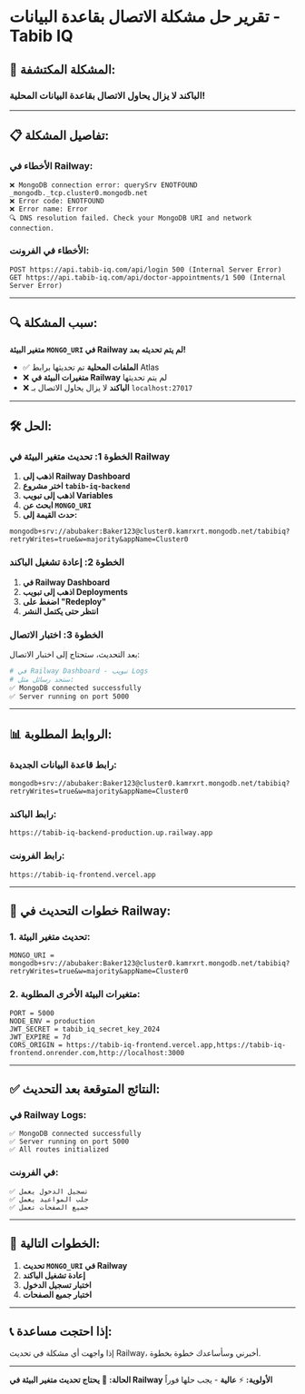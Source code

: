 # تقرير حل مشكلة الاتصال بقاعدة البيانات - Tabib IQ

## 🚨 **المشكلة المكتشفة:**

### **الباكند لا يزال يحاول الاتصال بقاعدة البيانات المحلية!**

---

## 📋 **تفاصيل المشكلة:**

### **الأخطاء في Railway:**
```
❌ MongoDB connection error: querySrv ENOTFOUND _mongodb._tcp.cluster0.mongodb.net
❌ Error code: ENOTFOUND
❌ Error name: Error
🔍 DNS resolution failed. Check your MongoDB URI and network connection.
```

### **الأخطاء في الفرونت:**
```
POST https://api.tabib-iq.com/api/login 500 (Internal Server Error)
GET https://api.tabib-iq.com/api/doctor-appointments/1 500 (Internal Server Error)
```

---

## 🔍 **سبب المشكلة:**

**متغير البيئة `MONGO_URI` في Railway لم يتم تحديثه بعد!**

- ✅ **الملفات المحلية** تم تحديثها برابط Atlas
- ❌ **متغيرات البيئة في Railway** لم يتم تحديثها
- ❌ **الباكند** لا يزال يحاول الاتصال بـ `localhost:27017`

---

## 🛠️ **الحل:**

### **الخطوة 1: تحديث متغير البيئة في Railway**

1. **اذهب إلى Railway Dashboard**
2. **اختر مشروع `tabib-iq-backend`**
3. **اذهب إلى تبويب Variables**
4. **ابحث عن `MONGO_URI`**
5. **حدث القيمة إلى:**

```
mongodb+srv://abubaker:Baker123@cluster0.kamrxrt.mongodb.net/tabibiq?retryWrites=true&w=majority&appName=Cluster0
```

### **الخطوة 2: إعادة تشغيل الباكند**

1. **في Railway Dashboard**
2. **اذهب إلى تبويب Deployments**
3. **اضغط على "Redeploy"**
4. **انتظر حتى يكتمل النشر**

### **الخطوة 3: اختبار الاتصال**

بعد التحديث، ستحتاج إلى اختبار الاتصال:

```bash
# في Railway Dashboard - تبويب Logs
# ستجد رسائل مثل:
✅ MongoDB connected successfully
✅ Server running on port 5000
```

---

## 📊 **الروابط المطلوبة:**

### **رابط قاعدة البيانات الجديدة:**
```
mongodb+srv://abubaker:Baker123@cluster0.kamrxrt.mongodb.net/tabibiq?retryWrites=true&w=majority&appName=Cluster0
```

### **رابط الباكند:**
```
https://tabib-iq-backend-production.up.railway.app
```

### **رابط الفرونت:**
```
https://tabib-iq-frontend.vercel.app
```

---

## 🔧 **خطوات التحديث في Railway:**

### **1. تحديث متغير البيئة:**
```
MONGO_URI = mongodb+srv://abubaker:Baker123@cluster0.kamrxrt.mongodb.net/tabibiq?retryWrites=true&w=majority&appName=Cluster0
```

### **2. متغيرات البيئة الأخرى المطلوبة:**
```
PORT = 5000
NODE_ENV = production
JWT_SECRET = tabib_iq_secret_key_2024
JWT_EXPIRE = 7d
CORS_ORIGIN = https://tabib-iq-frontend.vercel.app,https://tabib-iq-frontend.onrender.com,http://localhost:3000
```

---

## ✅ **النتائج المتوقعة بعد التحديث:**

### **في Railway Logs:**
```
✅ MongoDB connected successfully
✅ Server running on port 5000
✅ All routes initialized
```

### **في الفرونت:**
```
✅ تسجيل الدخول يعمل
✅ جلب المواعيد يعمل
✅ جميع الصفحات تعمل
```

---

## 🚀 **الخطوات التالية:**

1. **تحديث `MONGO_URI` في Railway**
2. **إعادة تشغيل الباكند**
3. **اختبار تسجيل الدخول**
4. **اختبار جميع الصفحات**

---

## 📞 **إذا احتجت مساعدة:**

إذا واجهت أي مشكلة في تحديث Railway، أخبرني وسأساعدك خطوة بخطوة.

---

**الحالة:** 🔧 **يحتاج تحديث متغير البيئة في Railway**
**الأولوية:** ⚡ **عالية** - يجب حلها فوراً 